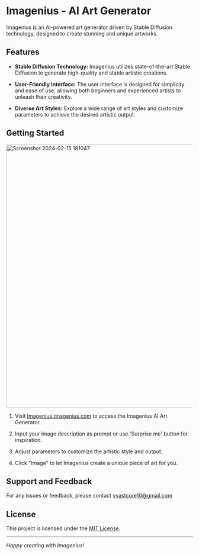 # Imagenius - AI Art Generator

Imagenius is an AI-powered art generator driven by Stable Diffusion technology, designed to create stunning and unique artworks.

## Features

- **Stable Diffusion Technology:** Imagenius utilizes state-of-the-art Stable Diffusion to generate high-quality and stable artistic creations.

- **User-Friendly Interface:** The user interface is designed for simplicity and ease of use, allowing both beginners and experienced artists to unleash their creativity.

- **Diverse Art Styles:** Explore a wide range of art styles and customize parameters to achieve the desired artistic output.

## Getting Started

<img width="712" alt="Screenshot 2024-02-15 181047" src="https://github.com/vvc10/Imagenius/assets/100217037/e028b941-0621-42a4-930b-0935146e00c2">

1. Visit [Imagenius.qnagenius.com](https://Imagenius.qnagenius.com) to access the Imagenius AI Art Generator.

2. Input your Image description as prompt or use 'Surprise me' button for inspiration.

3. Adjust parameters to customize the artistic style and output.

4. Click "Image" to let Imagenius create a unique piece of art for you.
 

## Support and Feedback

For any issues or feedback, please contact vvastcore10@gmail.com

## License

This project is licensed under the [MIT License](LICENSE).

---

_Happy creating with Imagenius!_
